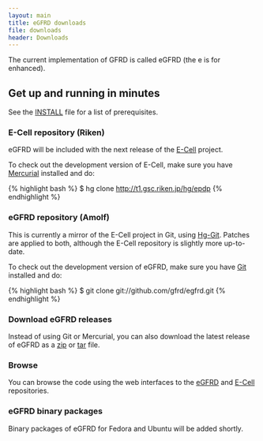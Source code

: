 ```yaml
---
layout: main
title: eGFRD downloads
file: downloads
header: Downloads
---
```


The current implementation of GFRD is called eGFRD (the e is for enhanced).

## Get up and running in minutes
See the [INSTALL](http://github.com/gfrd/egfrd/tree/develop/INSTALL) file for a list
of prerequisites.

### E-Cell repository (Riken)
eGFRD will be included with the next release of the
[E-Cell](http://www.e-cell.org/ecell/) project.

To check out the development version of E-Cell, make sure you have
[Mercurial](http://mercurial.selenic.com/) installed and do:

{% highlight bash %}
$ hg clone http://t1.gsc.riken.jp/hg/epdp
{% endhighlight %}

### eGFRD repository (Amolf)
This is currently a mirror of the E-Cell project in Git, using
[Hg-Git](http://hg-git.github.com/). Patches are applied to both, although the
E-Cell repository is slightly more up-to-date.

To check out the development version of eGFRD, make
sure you have [Git](http://git-scm.com/) installed and do:

{% highlight bash %}
$ git clone git://github.com/gfrd/egfrd.git
{% endhighlight %}

### Download eGFRD releases
Instead of using Git or Mercurial, you can also download the latest
release of eGFRD as a [zip](http://github.com/gfrd/egfrd/zipball/master)
or [tar](http://github.com/gfrd/egfrd/tarball/master) file.

### Browse
You can browse the code using the web interfaces to the
[eGFRD](http://github.com/gfrd/egfrd) and
[E-Cell](http://t1.gsc.riken.jp/hg/epdp) repositories.

### eGFRD binary packages
Binary packages of eGFRD for Fedora and Ubuntu will be added shortly.

